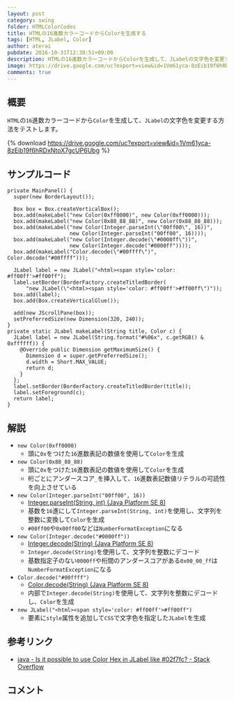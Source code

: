 ```yaml
---
layout: post
category: swing
folder: HTMLColorCodes
title: HTMLの16進数カラーコードからColorを生成する
tags: [HTML, JLabel, Color]
author: aterai
pubdate: 2016-10-31T12:38:51+09:00
description: HTMLの16進数カラーコードからColorを生成して、JLabelの文字色を変更する方法をテストします。
image: https://drive.google.com/uc?export=view&id=1Vm61yca-8zEib19f6hRDxNtoX7gcUP6Ubg
comments: true
---
```

## 概要
`HTML`の`16`進数カラーコードから`Color`を生成して、`JLabel`の文字色を変更する方法をテストします。

{% download https://drive.google.com/uc?export=view&id=1Vm61yca-8zEib19f6hRDxNtoX7gcUP6Ubg %}

## サンプルコード
<pre class="prettyprint"><code>private MainPanel() {
  super(new BorderLayout());

  Box box = Box.createVerticalBox();
  box.add(makeLabel("new Color(0xff0000)", new Color(0xff0000)));
  box.add(makeLabel("new Color(0x88_88_88)", new Color(0x88_88_88)));
  box.add(makeLabel("new Color(Integer.parseInt(\"00ff00\", 16))",
                    new Color(Integer.parseInt("00ff00", 16))));
  box.add(makeLabel("new Color(Integer.decode(\"#0000ff\"))",
                    new Color(Integer.decode("#0000ff"))));
  box.add(makeLabel("Color.decode(\"#00ffff\")", Color.decode("#00ffff")));

  JLabel label = new JLabel("&lt;html&gt;&lt;span style='color: #ff00ff'&gt;#ff00ff");
  label.setBorder(BorderFactory.createTitledBorder(
      "new JLabel(\"&lt;html&gt;&lt;span style='color: #ff00ff'&gt;#ff00ff\")"));
  box.add(label);
  box.add(Box.createVerticalGlue());

  add(new JScrollPane(box));
  setPreferredSize(new Dimension(320, 240));
}
private static JLabel makeLabel(String title, Color c) {
  JLabel label = new JLabel(String.format("#%06x", c.getRGB() &amp; 0xffffff)) {
    @Override public Dimension getMaximumSize() {
      Dimension d = super.getPreferredSize();
      d.width = Short.MAX_VALUE;
      return d;
    }
  };
  label.setBorder(BorderFactory.createTitledBorder(title));
  label.setForeground(c);
  return label;
}
</code></pre>

## 解説
- `new Color(0xff0000)`
    - 頭に`0x`をつけた`16`進数表記の数値を使用して`Color`を生成
- `new Color(0x88_88_88)`
    - 頭に`0x`をつけた`16`進数表記の数値を使用して`Color`を生成
    - 桁ごとにアンダースコア`_`を挿入して、`16`進数表記数値リテラルの可読性を向上させている
- `new Color(Integer.parseInt("00ff00", 16))`
    - [Integer.parseInt(String, int) (Java Platform SE 8)](https://docs.oracle.com/javase/jp/8/docs/api/java/lang/Integer.html#parseInt-java.lang.String-int-)
    - 基数を`16`進にして`Integer.parseInt(String, int)`を使用し、文字列を整数に変換して`Color`を生成
    - `#00ff00`や`0x00ff00`などは`NumberFormatException`になる
- `new Color(Integer.decode("#0000ff"))`
    - [Integer.decode(String) (Java Platform SE 8)](https://docs.oracle.com/javase/jp/8/docs/api/java/lang/Integer.html#decode-java.lang.String-)
    - `Integer.decode(String)`を使用して、文字列を整数にデコード
    - 基数指定子のない`0000ff`や桁間のアンダースコアがある`0x00_00_ff`は`NumberFormatException`になる
- `Color.decode("#00ffff")`
    - [Color.decode(String) (Java Platform SE 8)](https://docs.oracle.com/javase/jp/8/docs/api/java/awt/Color.html#decode-java.lang.String-)
    - 内部で`Integer.decode(String)`を使用して、文字列を整数にデコードし、`Color`を生成
- `new JLabel("<html><span style='color: #ff00ff'>#ff00ff")`
    - 要素に`style`属性を追加して`CSS`で文字色を指定した`JLabel`を生成

<!-- dummy comment line for breaking list -->

## 参考リンク
- [java - Is it possible to use Color Hex in JLabel like #02f7fc? - Stack Overflow](https://stackoverflow.com/questions/39949076/is-it-possible-to-use-color-hex-in-jlabel-like-02f7fc)

<!-- dummy comment line for breaking list -->

## コメント
